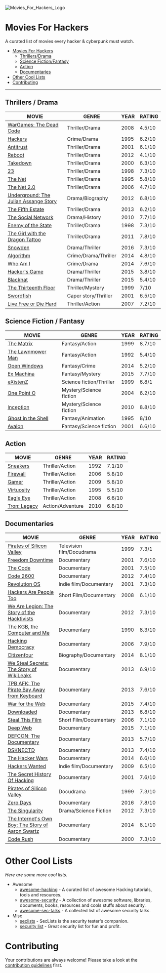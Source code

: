 ![Movies_For_Hackers_Logo](http://nikolaskama.me/content/images/2017/02/movies-for-hackers.png)

# Movies For Hackers

A curated list of movies every hacker & cyberpunk must watch.

- [Movies For Hackers](#movies-for-hackers)
	- [Thrillers/Drama](#thrillers--drama)
	- [Science Fiction/Fantasy](#science-fiction--fantasy)
	- [Action](#action)
	- [Documentaries](#documentaries)
- [Other Cool Lists](#other-cool-lists)
- [Contributing](#contributing)

- - -

## Thrillers / Drama

| MOVIE																				         | GENRE					 | YEAR | RATING |
|--------------------------------------------------------------------------------------------|---------------------------|------|--------|
| [WarGames: The Dead Code](http://www.imdb.com/title/tt0865957/)				   	         | Thriller/Drama            | 2008 | 4.5/10 |
| [Hackers](http://www.imdb.com/title/tt0113243/) 									         | Crime/Drama               | 1995 | 6.2/10 |
| [Antitrust](http://www.imdb.com/title/tt0218817/) 								         | Thriller/Drama            | 2001 | 6.1/10 |
| [Reboot](http://www.imdb.com/title/tt2090594/) 									         | Thriller/Drama            | 2012 | 4.1/10 |
| [Takedown](http://www.imdb.com/title/tt0159784/) 				   				             | Thriller/Drama            | 2000 | 6.3/10 |
| [23](http://www.imdb.com/title/tt0126765/) 										         | Thriller/Drama            | 1998 | 7.3/10 |
| [The Net](http://www.imdb.com/title/tt0113957/) 									         | Thriller/Drama            | 1995 | 5.8/10 |
| [The Net 2.0](http://www.imdb.com/title/tt0449077/) 								         | Thriller/Drama            | 2006 | 4.7/10 |
| [Underground: The Julian Assange Story](http://www.imdb.com/title/tt2357453/) 	         | Drama/Biography           | 2012 | 6.8/10 |
| [The Fifth Estate](http://www.imdb.com/title/tt1837703/) 							         | Thriller/Drama            | 2013 | 6.2/10 |
| [The Social Network](http://www.imdb.com/title/tt1285016/) 						         | Drama/History             | 2010 | 7.7/10 |
| [Enemy of the State](http://www.imdb.com/title/tt0120660/) 						         | Thriller/Drama            | 1998 | 7.3/10 |
| [The Girl with the Dragon Tattoo](http://www.imdb.com/title/tt1568346/)			         | Thriller/Drama            | 2011 | 7.8/10 |
| [Snowden](http://www.imdb.com/title/tt3774114/)									         | Drama/Thriller            | 2016 | 7.3/10 |
| [Algorithm](http://www.imdb.com/title/tt3293462/)									         | Crime/Drama/Thriller      | 2014 | 4.8/10 |
| [Who Am I](http://www.imdb.com/title/tt3042408/)									         | Crime/Drama               | 2014 | 7.6/10 |
| [Hacker's Game](http://www.imdb.com/title/tt3140724/) 							         | Drama/Thriller            | 2015 | 3.8/10 |
| [Blackhat](http://www.imdb.com/title/tt2717822/)									         | Drama/Thriller            | 2015 | 5.4/10 |
| [The Thirteenth Floor](http://www.imdb.com/title/tt0139809/) 						         | Thriller/Mystery          | 1999 | 7/10   |
| [Swordfish](http://www.imdb.com/title/tt0244244/)                                          | Caper story/Thriller      | 2001 | 6.5/10 |
| [Live Free or Die Hard](http://www.imdb.com/title/tt0337978/)                              | Thriller/Action           | 2007 | 7.2/10 |

## Science Fiction / Fantasy

| MOVIE																				         | GENRE					 | YEAR | RATING |
|--------------------------------------------------------------------------------------------|---------------------------|------|--------|
| [The Matrix](http://www.imdb.com/title/tt0133093/)								         | Fantasy/Action			 | 1999 | 8.7/10 |
| [The Lawnmower Man](http://www.imdb.com/title/tt0104692/) 						         | Fantasy/Action            | 1992 | 5.4/10 |
| [Open Windows](http://www.imdb.com/title/tt2409818/) 								         | Fantasy/Crime             | 2014 | 5.2/10 |
| [Ex Machina](http://www.imdb.com/title/tt0470752/)								         | Fantasy/Mystery           | 2015 | 7.7/10 |
| [eXistenZ](http://www.imdb.com/title/tt0120907/) 									         | Science fiction/Thriller  | 1999 | 6.8/1| |
| [One Point O](http://www.imdb.com/title/tt0317042/) 								         | Mystery/Science fiction   | 2004 | 6.2/10 |
| [Inception](http://www.imdb.com/title/tt1375666/)									         | Mystery/Science fiction   | 2010 | 8.8/10 |
| [Ghost in the Shell](http://www.imdb.com/title/tt0113568/)						         | Fantasy/Animation		 | 1995 | 8/10   |
| [Avalon](http://www.imdb.com/title/tt0267287/)                                             | Fantasy/Science fiction   | 2001 | 6.6/10 |

## Action

| MOVIE																				         | GENRE					 | YEAR | RATING |
|--------------------------------------------------------------------------------------------|---------------------------|------|--------|
| [Sneakers](http://www.imdb.com/title/tt0105435/) 									         | Thriller/Action           | 1992 | 7.1/10 |
| [Firewall](http://www.imdb.com/title/tt0408345/) 									         | Thriller/Action           | 2006 | 5.8/10 |
| [Gamer](http://www.imdb.com/title/tt1034032/) 									         | Thriller/Action           | 2009 | 5.8/10 |
| [Virtuosity](http://www.imdb.com/title/tt0114857/) 								         | Thriller/Action           | 1995 | 5.5/10 |
| [Eagle Eye](http://www.imdb.com/title/tt1059786/)									         | Thriller/Action           | 2008 | 6.6/10 |
| [Tron: Legacy](http://www.imdb.com/title/tt1104001/)                                       | Action/Adventure          | 2010 | 6.8/10 |

## Documentaries

| MOVIE																				         | GENRE					 | YEAR | RATING |
|--------------------------------------------------------------------------------------------|---------------------------|------|--------|
| [Pirates of Silicon Valley](http://www.imdb.com/title/tt0168122/) 				         | Television film/Docudrama | 1999 | 7.3/1  |
| [Freedom Downtime](http://www.imdb.com/title/tt0309614/) 							         | Documentary               | 2001 | 7.6/10 |
| [The Code](http://www.imdb.com/title/tt0315417/) 									         | Documentary               | 2001 | 7.5/10 |
| [Code 2600](http://www.imdb.com/title/tt1830538/) 								         | Documentary               | 2012 | 7.4/10 |
| [Revolution OS](http://www.imdb.com/title/tt0308808/) 							         | Indie film/Documentary    | 2001 | 7.3/10 |
| [Hackers Are People Too](http://www.imdb.com/title/tt1279942/) 					         | Short Film/Documentary    | 2008 | 6.1/10 |
| [We Are Legion: The Story of the Hacktivists](http://www.imdb.com/title/tt2177843/)        | Documentary               | 2012 | 7.3/10 |
| [The KGB, the Computer and Me](http://www.imdb.com/title/tt0308449/) 				         | Documentary               | 1990 | 8.3/10 |
| [Hacking Democracy](http://www.imdb.com/title/tt0808532/) 						         | Documentary               | 2006 | 7.9/10 |
| [Citizenfour](http://www.imdb.com/title/tt4044364/)								         | Biography/Documentary     | 2014 | 8.1/10 |
| [We Steal Secrets: The Story of WikiLeaks](http://www.imdb.com/title/tt1824254/) 	         | Documentary               | 2013 | 6.9/10 |
| [TPB AFK: The Pirate Bay Away from Keyboard](http://www.imdb.com/title/tt2608732/)         | Documentary               | 2013 | 7.6/10 |
| [War for the Web](http://www.imdb.com/title/tt2390367/) 							         | Documentary         	     | 2015 | 7.4/10 |
| [Downloaded](http://www.imdb.com/title/tt2033981/)								         | Documentary          	 | 2013 | 6.8/10 |
| [Steal This Film](http://www.imdb.com/title/tt1422757/) 							         | Short Film/Documentary    | 2006 | 7.1/10 |
| [Deep Web](http://www.imdb.com/title/tt3312868/) 									         | Documentary         	     | 2015 | 7.1/10 |
| [DEFCON: The Documentary](http://www.imdb.com/title/tt3010462/) 					         | Documentary         	     | 2013 | 5.7/10 |
| [DSKNECTD](http://www.imdb.com/title/tt2417174/)									         | Documentary         	     | 2013 | 7.4/10 |
| [The Hacker Wars](http://www.imdb.com/title/tt4047350/)							         | Documentary         	     | 2014 | 6.6/10 |
| [Hackers Wanted](http://www.imdb.com/title/tt2292707/) 							         | Indie film/Documentary    | 2009 | 6.5/10 |
| [The Secret History Of Hacking](http://www.imdb.com/title/tt2335921/) 			         | Documentary               | 2001 | 7.6/10 |
| [Pirates of Silicon Valley](http://www.imdb.com/title/tt0168122/) 				         | Docudrama            	 | 1999 | 7.3/10 |
| [Zero Days](http://www.imdb.com/title/tt5446858/)									         | Documentary           	 | 2016 | 7.8/10 |
| [The Singularity](http://www.imdb.com/title/tt2073120/)							         | Drama/Science Fiction     | 2012 | 7.3/10 |
| [The Internet's Own Boy: The Story of Aaron Swartz](http://www.imdb.com/title/tt3268458/)	 | Documentary     	         | 2014 | 8.1/10 |
| [Code Rush](http://www.imdb.com/title/tt0499004/)	 | Documentary     	         | 2000 | 7.3/10 |


# Other Cool Lists

*Here are some more cool lists.*

* Awesome
	* [awesome-hacking](https://github.com/carpedm20/awesome-hacking) - A curated list of awesome Hacking tutorials, tools and resources.
    * [awesome-security](https://github.com/sbilly/awesome-security) - A collection of awesome software, libraries, documents, books, resources and cools stuffs about security.
    * [awesome-sec-talks](https://github.com/PaulSec/awesome-sec-talks) - A collected list of awesome security talks.
* Misc
    * [seclists](https://github.com/danielmiessler/SecLists) - SecLists is the security tester's companion.
    * [security list](https://github.com/zbetcheckin/Security_list) - Great security list for fun and profit.

# Contributing

Your contributions are always welcome! Please take a look at the [contribution guidelines](https://github.com/k4m4/movies-for-hackers/blob/master/CONTRIBUTING.md) first.
